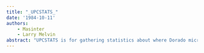 ```yaml
---
title: "_UPCSTATS_"
date: '1984-10-11'
authors: 
    - Masinter
    - Larry Melvin
abstract: "UPCSTATS is for gathering statistics about where Dorado microcode is spending its time. (It only works on Dorados.) It samples the microcode’s PC while running something, and then plots it in a histogram."
---
```


